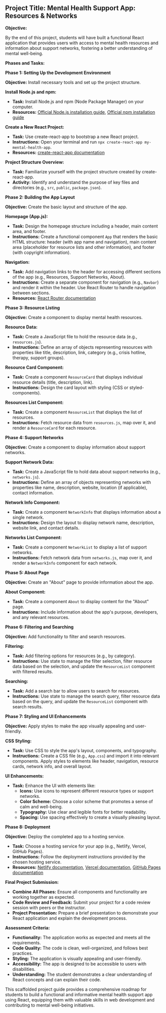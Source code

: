 ## Project Title: Mental Health Support App: Resources & Networks

**Objective:**

By the end of this project, students will have built a functional React application that provides users with access to mental health resources and information about support networks, fostering a better understanding of mental well-being.

**Phases and Tasks:**

**Phase 1: Setting Up the Development Environment**

**Objective:** Install necessary tools and set up the project structure.

**Install Node.js and npm:**

* **Task:** Install Node.js and npm (Node Package Manager) on your computer.
* **Resources:** [Official Node.js installation guide](https://nodejs.org/en/download/), [Official npm installation guide](https://docs.npmjs.com/downloading-and-installing-node-js-and-npm)

**Create a New React Project:**

* **Task:** Use create-react-app to bootstrap a new React project.
* **Instructions:** Open your terminal and run `npx create-react-app my-mental-health-app`.
* **Resources:** [create-react-app documentation](https://create-react-app.dev/)

**Project Structure Overview:**

* **Task:** Familiarize yourself with the project structure created by create-react-app.
* **Activity:** Identify and understand the purpose of key files and directories (e.g., `src`, `public`, `package.json`).

**Phase 2: Building the App Layout**

**Objective:** Create the basic layout and structure of the app.

**Homepage (App.js):**

* **Task:** Design the homepage structure including a header, main content area, and footer.
* **Instructions:** Create a functional component `App` that renders the basic HTML structure: header (with app name and navigation), main content area (placeholder for resource lists and other information), and footer (with copyright information).

**Navigation:**

* **Task:** Add navigation links to the header for accessing different sections of the app (e.g., Resources, Support Networks, About).
* **Instructions:** Create a separate component for navigation (e.g., `Navbar`) and render it within the header. Use React Router to handle navigation between sections.
* **Resources:** [React Router documentation](https://reactrouter.com/)

**Phase 3: Resource Listing**

**Objective:** Create a component to display mental health resources.

**Resource Data:**

* **Task:** Create a JavaScript file to hold the resource data (e.g., `resources.js`).
* **Instructions:** Define an array of objects representing resources with properties like title, description, link, category (e.g., crisis hotline, therapy, support groups).

**Resource Card Component:**

* **Task:** Create a component `ResourceCard` that displays individual resource details (title, description, link).
* **Instructions:** Design the card layout with styling (CSS or styled-components).

**Resources List Component:**

* **Task:** Create a component `ResourceList` that displays the list of resources.
* **Instructions:** Fetch resource data from `resources.js`, map over it, and render a `ResourceCard` for each resource.

**Phase 4: Support Networks**

**Objective:** Create a component to display information about support networks.

**Support Network Data:**

* **Task:** Create a JavaScript file to hold data about support networks (e.g., `networks.js`).
* **Instructions:** Define an array of objects representing networks with properties like name, description, website, location (if applicable), contact information.

**Network Info Component:**

* **Task:** Create a component `NetworkInfo` that displays information about a single network.
* **Instructions:** Design the layout to display network name, description, website link, and contact details.

**Networks List Component:**

* **Task:** Create a component `NetworkList` to display a list of support networks.
* **Instructions:** Fetch network data from `networks.js`, map over it, and render a `NetworkInfo` component for each network.

**Phase 5: About Page**

**Objective:** Create an "About" page to provide information about the app.

**About Component:**

* **Task:** Create a component `About` to display content for the "About" page.
* **Instructions:** Include information about the app's purpose, developers, and any relevant resources.

**Phase 6: Filtering and Searching**

**Objective:** Add functionality to filter and search resources.

**Filtering:**

* **Task:** Add filtering options for resources (e.g., by category).
* **Instructions:** Use state to manage the filter selection, filter resource data based on the selection, and update the `ResourceList` component with filtered results.

**Searching:**

* **Task:** Add a search bar to allow users to search for resources.
* **Instructions:** Use state to manage the search query, filter resource data based on the query, and update the `ResourceList` component with search results.

**Phase 7: Styling and UI Enhancements**

**Objective:** Apply styles to make the app visually appealing and user-friendly.

**CSS Styling:**

* **Task:** Use CSS to style the app's layout, components, and typography.
* **Instructions:** Create a CSS file (e.g., `App.css`) and import it into relevant components. Apply styles to elements like header, navigation, resource cards, network info, and overall layout.

**UI Enhancements:**

* **Task:** Enhance the UI with elements like:
    * **Icons:** Use icons to represent different resource types or support networks.
    * **Color Scheme:** Choose a color scheme that promotes a sense of calm and well-being.
    * **Typography:** Use clear and legible fonts for better readability.
    * **Spacing:** Use spacing effectively to create a visually pleasing layout.

**Phase 8: Deployment**

**Objective:** Deploy the completed app to a hosting service.

* **Task:** Choose a hosting service for your app (e.g., Netlify, Vercel, GitHub Pages).
* **Instructions:** Follow the deployment instructions provided by the chosen hosting service.
* **Resources:** [Netlify documentation](https://www.netlify.com/docs/), [Vercel documentation](https://vercel.com/docs/), [GitHub Pages documentation](https://docs.github.com/en/pages)

**Final Project Submission:**

* **Combine All Phases:** Ensure all components and functionality are working together as expected.
* **Code Review and Feedback:** Submit your project for a code review session with peers or the instructor.
* **Project Presentation:** Prepare a brief presentation to demonstrate your React application and explain the development process.

**Assessment Criteria:**

* **Functionality:** The application works as expected and meets all the requirements.
* **Code Quality:** The code is clean, well-organized, and follows best practices.
* **Styling:** The application is visually appealing and user-friendly.
* **Accessibility:** The app is designed to be accessible to users with disabilities.
* **Understanding:** The student demonstrates a clear understanding of React concepts and can explain their code.

This scaffolded project guide provides a comprehensive roadmap for students to build a functional and informative mental health support app using React, equipping them with valuable skills in web development and contributing to mental well-being initiatives.
